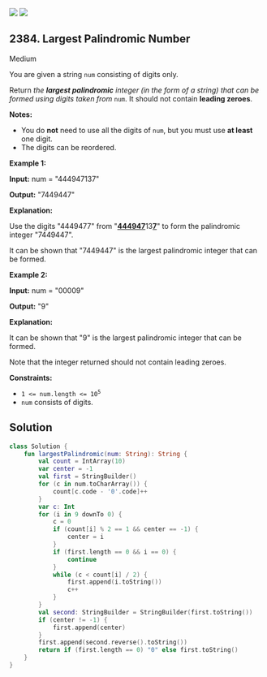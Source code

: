 [![](https://img.shields.io/github/stars/javadev/LeetCode-in-Kotlin?label=Stars&style=flat-square)](https://github.com/javadev/LeetCode-in-Kotlin)
[![](https://img.shields.io/github/forks/javadev/LeetCode-in-Kotlin?label=Fork%20me%20on%20GitHub%20&style=flat-square)](https://github.com/javadev/LeetCode-in-Kotlin/fork)

## 2384\. Largest Palindromic Number

Medium

You are given a string `num` consisting of digits only.

Return _the **largest palindromic** integer (in the form of a string) that can be formed using digits taken from_ `num`. It should not contain **leading zeroes**.

**Notes:**

*   You do **not** need to use all the digits of `num`, but you must use **at least** one digit.
*   The digits can be reordered.

**Example 1:**

**Input:** num = "444947137"

**Output:** "7449447"

**Explanation:**

Use the digits "4449477" from "<ins>**44494**</ins><ins>**7**</ins>13<ins>**7**</ins>" to form the palindromic integer "7449447".

It can be shown that "7449447" is the largest palindromic integer that can be formed.

**Example 2:**

**Input:** num = "00009"

**Output:** "9"

**Explanation:**

It can be shown that "9" is the largest palindromic integer that can be formed.

Note that the integer returned should not contain leading zeroes.

**Constraints:**

*   <code>1 <= num.length <= 10<sup>5</sup></code>
*   `num` consists of digits.

## Solution

```kotlin
class Solution {
    fun largestPalindromic(num: String): String {
        val count = IntArray(10)
        var center = -1
        val first = StringBuilder()
        for (c in num.toCharArray()) {
            count[c.code - '0'.code]++
        }
        var c: Int
        for (i in 9 downTo 0) {
            c = 0
            if (count[i] % 2 == 1 && center == -1) {
                center = i
            }
            if (first.length == 0 && i == 0) {
                continue
            }
            while (c < count[i] / 2) {
                first.append(i.toString())
                c++
            }
        }
        val second: StringBuilder = StringBuilder(first.toString())
        if (center != -1) {
            first.append(center)
        }
        first.append(second.reverse().toString())
        return if (first.length == 0) "0" else first.toString()
    }
}
```